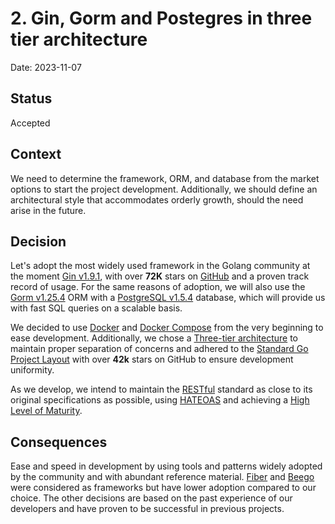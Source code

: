 # 2. Gin, Gorm and Postegres in three tier architecture 

Date: 2023-11-07

## Status

Accepted

## Context

We need to determine the framework, ORM, and database from the market options to start the project development. Additionally, we should define an architectural style that accommodates orderly growth, should the need arise in the future.

## Decision

Let's adopt the most widely used framework in the Golang community at the moment [Gin v1.9.1](https://github.com/gin-gonic/gin), with over __72K__ stars on [GitHub](https://github.com/gin-gonic) and a proven track record of usage. For the same reasons of adoption, we will also use the [Gorm v1.25.4](https://gorm.io/index.html) ORM with a [PostgreSQL v1.5.4](https://www.postgresql.org/) database, which will provide us with fast SQL queries on a scalable basis.

We decided to use [Docker](https://www.docker.com/) and [Docker Compose](https://docs.docker.com/compose/migrate/) from the very beginning to ease development. Additionally, we chose a [Three-tier architecture](https://en.wikipedia.org/wiki/Multitier_architecture#Three-tier_architecture) to maintain proper separation of concerns and adhered to the [Standard Go Project Layout](https://github.com/golang-standards/project-layout/blob/master/README.md) with over __42k__ stars on GitHub to ensure development uniformity.

As we develop, we intend to maintain the [RESTful](https://restfulapi.net/) standard as close to its original specifications as possible, using [HATEOAS](https://restfulapi.net/hateoas/) and achieving a [High Level of Maturity](https://martinfowler.com/articles/richardsonMaturityModel.html).


## Consequences

Ease and speed in development by using tools and patterns widely adopted by the community and with abundant reference material. [Fiber](https://github.com/gofiber/fiber) and [Beego](https://github.com/beego/beego) were considered as frameworks but have lower adoption compared to our choice. The other decisions are based on the past experience of our developers and have proven to be successful in previous projects.

